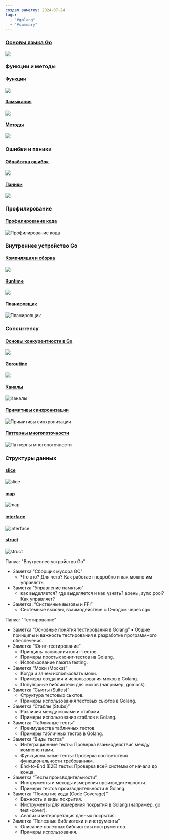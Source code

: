 ```yaml
---
создал заметку: 2024-07-24
tags:
  - "#golang"
  - "#summary"
---
```

### [Основы языка Go](Основы%20языка%20Go.md)
![](Основы%20языка%20Go.md#^fef278)
### Функции и методы
#### [Функции](Функции%20и%20методы/Функции.md)
![](Функции%20и%20методы/Функции.md#^1eddfd)
#### [Замыкания](Функции%20и%20методы/Замыкания.md)
![](Функции%20и%20методы/Замыкания.md#^1b709a)
#### [Методы](Функции%20и%20методы/Методы.md)
![](Функции%20и%20методы/Методы.md#^5fb055)

### Ошибки и паники

#### [Обработка ошибок](Ошибки%20и%20паники/Обработка%20ошибок.md)
![](Ошибки%20и%20паники/Обработка%20ошибок.md#^225f2d)
#### [Паники](Ошибки%20и%20паники/Паники.md)
![](Ошибки%20и%20паники/Паники.md#^88edb9)

### Профилирование

#### [Профилирование кода](Профилирование/Профилирование%20кода.md)
![Профилирование кода](Профилирование/Профилирование%20кода.md#^b93046)

### Внутреннее устройство Go

#### [Компиляция и сборка](Внутреннее%20устройство%20Go/Компиляция%20и%20сборка.md)
![](Внутреннее%20устройство%20Go/Компиляция%20и%20сборка.md#^13e51c)
#### [Runtime](Внутреннее%20устройство%20Go/Runtime.md)
![](Внутреннее%20устройство%20Go/Runtime.md#^49addc)
#### [Планировщик](Внутреннее%20устройство%20Go/Планировщик.md)
![Планировщик](Внутреннее%20устройство%20Go/Планировщик.md#^sum-scheduler)
### Concurrency

#### [Основы конкурентности в Go](Concurrency/Основы%20конкурентности%20в%20Go.md)
![](Concurrency/Основы%20конкурентности%20в%20Go.md#^8863aa)
#### [Goroutine](Concurrency/Goroutine.md)
![](Concurrency/Goroutine.md#^bacf49)
#### [Каналы](Concurrency/Каналы.md)
![Каналы](Concurrency/Каналы.md#^sum-channels)
#### [Примитивы синхронизации](Concurrency/Примитивы%20синхронизации.md)
![Примитивы синхронизации](Concurrency/Примитивы%20синхронизации.md#^sum-sync)
#### [Паттерны многопоточности](Concurrency/Паттерны%20многопоточности.md)
![Паттерны многопоточности](Concurrency/Паттерны%20многопоточности.md#^sum-conc-patterns)
### Структуры данных

#### [slice](Структуры%20данных/slice.md)
![slice](Структуры%20данных/slice.md#^sum-slice)
#### [map](Структуры%20данных/map.md)
![map](Структуры%20данных/map.md#^sum-map)
#### [interface](Структуры%20данных/interface.md)
![interface](Структуры%20данных/interface.md#^sum-interface)
#### [struct](Структуры%20данных/struct.md)
![struct](Структуры%20данных/struct.md#^sum-struct)


Папка: "Внутреннее устройство Go"
- Заметка "Сборщик мусора GC"
	- Что это? Для чего? Как работает подробно и как можно им управлять
- Заметка "Управление памятью"
	- как выделяется? где выделяется и как узнать? арены, sync.pool? Как управляет?
- Заметка: “Системные вызовы и FFI”
	- Системные вызовы, взаимодействие с C-кодом через cgo.

Папка: "Тестирование"
- Заметка “Основные понятия тестирования в Golang”
	• Общие принципы и важность тестирования в разработке программного обеспечения.
- Заметка “Юнит-тестирование”
	- Принципы написания юнит-тестов.
	- Примеры простых юнит-тестов на Golang.
	- Использование пакета testing.
- Заметка “Моки (Mocks)”
	- Когда и зачем использовать моки.
	- Примеры создания и использования моков в Golang.
	- Популярные библиотеки для моков (например, gomock).
- Заметка “Сьюты (Suites)”
	- Структура тестовых сьютов.
	- Примеры использования тестовых сьютов в Golang.
- Заметка “Стаблы (Stubs)”
	- Различия между моками и стабами.
	- Примеры использования стаблов в Golang.
- Заметка “Табличные тесты”
	- Преимущества табличных тестов.
	- Примеры табличных тестов в Golang.
- Заметка “Виды тестов”
	- Интеграционные тесты: Проверка взаимодействия между компонентами.
	- Функциональные тесты: Проверка соответствия функциональности требованиям.
	- End-to-End (E2E) тесты: Проверка всей системы от начала до конца.
- Заметка “Тесты производительности”
	- Инструменты и методы измерения производительности.
	- Примеры тестов производительности в Golang.
- Заметка “Покрытие кода (Code Coverage)”
	- Важность и виды покрытия.
	- Инструменты для измерения покрытия в Golang (например, go test -cover).
	- Анализ и интерпретация данных покрытия.
- Заметка “Полезные библиотеки и инструменты”
	- Описание полезных библиотек и инструментов.
	- Примеры использования.
